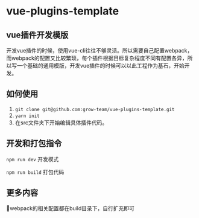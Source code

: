 # vue-plugins-template

## vue插件开发模版

开发vue插件的时候，使用vue-cli往往不够灵活。所以需要自己配置webpack，而webpack的配置又比较繁琐，每个插件根据目标复杂程度不同有配置各异，所以写一个基础的通用模版，开发vue插件的时候可以以此工程作为基石，开始开发。

## 如何使用

  1. `git clone git@github.com:grow-team/vue-plugins-template.git`
  2. `yarn init`
  3. 在src文件夹下开始编辑具体插件代码。
   

## 开发和打包指令

  `npm run dev` 开发模式

  `npm run build` 打包代码

## 更多内容

  webpack的相关配置都在build目录下，自行扩充即可

